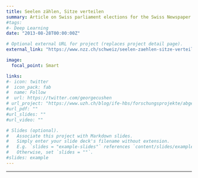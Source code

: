 ```yaml
---
title: Seelen zählen, Sitze verteilen
summary: Article on Swiss parliament elections for the Swiss Newspaper [Neue Zürcher Zeitung](https://www.nzz.ch), with Nenad Stojanović, in German.
#tags:
#- Deep Learning
date: "2013-08-28T00:00:00Z"

# Optional external URL for project (replaces project detail page).
external_link: "https://www.nzz.ch/schweiz/seelen-zaehlen-sitze-verteilen-1.18140088"

image:
  focal_point: Smart

links:
#- icon: twitter
#  icon_pack: fab
#  name: Follow
#  url: https://twitter.com/georgecushen
# url_project: "https://www.uzh.ch/blog/ife-hbs/forschungsprojekte/abgeschlossen/schulwissen/"
#url_pdf: ""
#url_slides: ""
#url_video: ""

# Slides (optional).
#   Associate this project with Markdown slides.
#   Simply enter your slide deck's filename without extension.
#   E.g. `slides = "example-slides"` references `content/slides/example-slides.md`.
#   Otherwise, set `slides = ""`.
#slides: example
---
```


---

